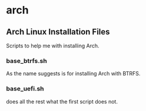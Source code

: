 # arch
## Arch Linux Installation Files

Scripts to help me with installing Arch.

###  base_btrfs.sh 
As the name suggests is for installing Arch with BTRFS.

### base_uefi.sh
does all the rest what the first script does not.

